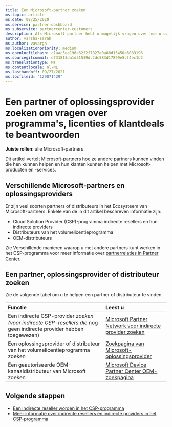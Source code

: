 ```yaml
---
title: Een Microsoft-partner zoeken
ms.topic: article
ms.date: 08/25/2020
ms.service: partner-dashboard
ms.subservice: partnercenter-customers
description: Als Microsoft-partner hebt u mogelijk vragen over hoe u uw klanten of specifieke programma's kunt helpen. Zoek andere partners die u kunnen helpen.
author: varsha-sarah
ms.author: vavargh
ms.localizationpriority: medium
ms.openlocfilehash: c1aac5ea196a62f2f7827a0a88d15450a6083196
ms.sourcegitcommit: d731813da1d31519dc2dc583d17899e5cf4ec1b2
ms.translationtype: MT
ms.contentlocale: nl-NL
ms.lasthandoff: 09/27/2021
ms.locfileid: "129071429"
---
```

# <a name="find-a-partner-or-solution-provider-to-answer-questions-about-programs-licensing-or-customer-deals"></a>Een partner of oplossingsprovider zoeken om vragen over programma's, licenties of klantdeals te beantwoorden 

**Juiste rollen:** alle Microsoft-partners

Dit artikel vertelt Microsoft-partners hoe ze andere partners kunnen vinden die hen kunnen helpen en hun klanten kunnen helpen met Microsoft-producten en -services.

## <a name="different-microsoft-partners-and-solution-providers"></a>Verschillende Microsoft-partners en oplossingsproviders

Er zijn veel soorten partners of distributeurs in het Ecosysteem van Microsoft-partners. Enkele van de in dit artikel beschreven informatie zijn:

- Cloud Solution Provider (CSP)-programma indirecte resellers en hun indirecte providers
- Distributeurs van het volumelicentieprogramma
- OEM-distributeurs

Zie Verschillende manieren waarop u met andere partners kunt werken in het CSP-programma voor meer informatie over [partnerrelaties in Partner Center.](work-with-other-partners.md)

## <a name="find-a-partner-solution-provider-or-distributor"></a>Een partner, oplossingsprovider of distributeur zoeken

Zie de volgende tabel om u te helpen een partner of distributeur te vinden.

|Functie  | Leest u  |
|:------------------|:--------------- |
|Een indirecte CSP-provider *zoeken (voor indirecte CSP-resellers die* nog geen indirecte provider hebben toegewezen) | [Microsoft Partner Network voor indirecte provider zoeken](https://partner.microsoft.com/membership/cloud-solution-provider/find-a-provider)  |
|Een oplossingsprovider of distributeur van het volumelicentieprogramma zoeken  | [Zoekpagina van Microsoft-oplossingsprovider](https://www.microsoft.com/solution-providers/home)  |
|Een geautoriseerde OEM-kanaaldistributeur van Microsoft zoeken  | [Microsoft Device Partner Center OEM-zoekpagina](https://devicepartner.microsoft.com/connect/distributor)  |

## <a name="next-steps"></a>Volgende stappen

- [Een indirecte reseller worden in het CSP-programma](https://partner.microsoft.com/licensing)
- [Meer informatie over indirecte resellers en indirecte providers in het CSP-programma](work-with-other-partners.md)
